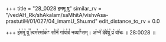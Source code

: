 +++
title = "28_0028 इममू षु"
similar_rv = "/vedAH_Rk/shAkalam/saMhitA/vishvAsa-prastutiH/01/027/04_imamU_Shu.md"
edit_distance_to_rv = 0.0

+++
इ꣣म꣢मू꣣ षु꣢꣫ त्वम꣣स्मा꣡क꣢ꣳ स꣣निं꣡ गा꣢य꣣त्रं꣡ नव्या꣢꣯ꣳसम्। अ꣡ग्ने꣢ दे꣣वे꣢षु꣣ प्र꣡ वो꣢चः ॥ 28:0028 ॥

<div class="js_include " url="/vedAH_Rk/shAkalam/saMhitA/vishvAsa-prastutiH/01/027/04_imamU_Shu.md"  newLevelForH1="2" title="विश्वास-शाकल-प्रस्तुतिः"  > </div>